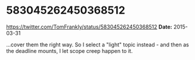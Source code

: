 # 583045262450368512
https://twitter.com/TomFrankly/status/583045262450368512
**Date:** 2015-03-31

...cover them the right way. So I select a "light" topic instead - and then as the deadline mounts, I let scope creep happen to it.
